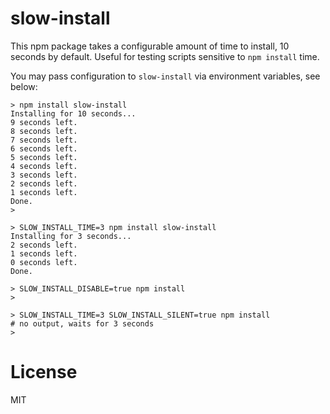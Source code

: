 # slow-install

This npm package takes a configurable amount of time to install, 10 seconds by default.
Useful for testing scripts sensitive to `npm install` time.

You may pass configuration to `slow-install` via environment variables, see
below:

```
> npm install slow-install
Installing for 10 seconds...
9 seconds left.
8 seconds left.
7 seconds left.
6 seconds left.
5 seconds left.
4 seconds left.
3 seconds left.
2 seconds left.
1 seconds left.
Done.
>

> SLOW_INSTALL_TIME=3 npm install slow-install
Installing for 3 seconds...
2 seconds left.
1 seconds left.
0 seconds left.
Done.

> SLOW_INSTALL_DISABLE=true npm install
>

> SLOW_INSTALL_TIME=3 SLOW_INSTALL_SILENT=true npm install
# no output, waits for 3 seconds
>
```

# License

MIT
